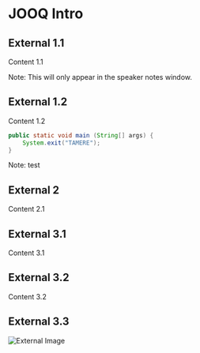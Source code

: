 # JOOQ Intro


## External 1.1

Content 1.1

Note: This will only appear in the speaker notes window.


## External 1.2

Content 1.2

```java
public static void main (String[] args) {
    System.exit("TAMERE");
}
```

Note: test


## External 2

Content 2.1



## External 3.1

Content 3.1


## External 3.2

Content 3.2


## External 3.3

![External Image](https://s3.amazonaws.com/static.slid.es/logo/v2/slides-symbol-512x512.png)
